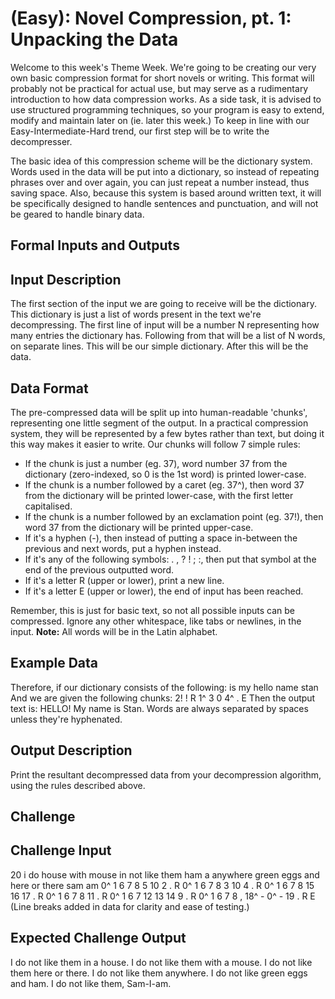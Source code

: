 # (Easy): Novel Compression, pt. 1: Unpacking the Data

Welcome to this week's Theme Week. We're going to be creating our very own basic compression format for short novels or writing. This format will probably not be practical for actual use, but may serve as a rudimentary introduction to how data compression works. As a side task, it is advised to use structured programming techniques, so your program is easy to extend, modify and maintain later on (ie. later this week.) To keep in line with our Easy-Intermediate-Hard trend, our first step will be to write the decompresser.

The basic idea of this compression scheme will be the dictionary system. Words used in the data will be put into a dictionary, so instead of repeating phrases over and over again, you can just repeat a number instead, thus saving space. Also, because this system is based around written text, it will be specifically designed to handle sentences and punctuation, and will not be geared to handle binary data.
## Formal Inputs and Outputs

Input Description
---------------------------
The first section of the input we are going to receive will be the dictionary. This dictionary is just a list of words present in the text we're decompressing. The first line of input will be a number N representing how many entries the dictionary has. Following from that will be a list of N words, on separate lines. This will be our simple dictionary. After this will be the data.

Data Format
---------------------------
The pre-compressed data will be split up into human-readable 'chunks', representing one little segment of the output. In a practical compression system, they will be represented by a few bytes rather than text, but doing it this way makes it easier to write. Our chunks will follow 7 simple rules:
- If the chunk is just a number (eg. 37), word number 37 from the dictionary (zero-indexed, so 0 is the 1st word) is printed lower-case.
- If the chunk is a number followed by a caret (eg. 37^), then word 37 from the dictionary will be printed lower-case, with the first letter capitalised.
- If the chunk is a number followed by an exclamation point (eg. 37!), then word 37 from the dictionary will be printed upper-case.
- If it's a hyphen (-), then instead of putting a space in-between the previous and next words, put a hyphen instead.
- If it's any of the following symbols: . , ? ! ; :, then put that symbol at the end of the previous outputted word.
- If it's a letter R (upper or lower), print a new line.
- If it's a letter E (upper or lower), the end of input has been reached.

Remember, this is just for basic text, so not all possible inputs can be compressed. Ignore any other whitespace, like tabs or newlines, in the input.
**Note:** All words will be in the Latin alphabet.

Example Data
---------------------------
Therefore, if our dictionary consists of the following:
is
my
hello
name
stan
And we are given the following chunks:
2! ! R 1^ 3 0 4^ . E
Then the output text is:
HELLO!
My name is Stan.
Words are always separated by spaces unless they're hyphenated.

Output Description
---------------------------
Print the resultant decompressed data from your decompression algorithm, using the rules described above.
## Challenge

Challenge Input
---------------------------
20
i
do
house
with
mouse
in
not
like
them
ham
a
anywhere
green
eggs
and
here
or
there
sam
am
0^ 1 6 7 8 5 10 2 . R
0^ 1 6 7 8 3 10 4 . R
0^ 1 6 7 8 15 16 17 . R
0^ 1 6 7 8 11 . R
0^ 1 6 7 12 13 14 9 . R
0^ 1 6 7 8 , 18^ - 0^ - 19 . R E
(Line breaks added in data for clarity and ease of testing.)

Expected Challenge Output
---------------------------
I do not like them in a house.
I do not like them with a mouse.
I do not like them here or there.
I do not like them anywhere.
I do not like green eggs and ham.
I do not like them, Sam-I-am.